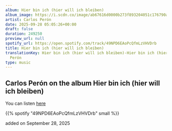 ```yaml
---
album: Hier bin ich (hier will ich bleiben)
album_image: https://i.scdn.co/image/ab67616d0000b273f893204051c176790a245796
artist: Carlos Perón
date: 2025-09-28 05:05:26+00:00
draft: false
duration: 249250
preview_url: null
spotify_url: https://open.spotify.com/track/49NPD6EAoPcQfmLzVHVDrb
title: Hier bin ich (hier will ich bleiben)
translationKey: Hier bin ich (hier will ich bleiben)-Hier bin ich (hier will ich bleiben)-Carlos
  Perón
type: music
---
```



## Carlos Perón on the album Hier bin ich (hier will ich bleiben)

You can listen [here](https://open.spotify.com/track/49NPD6EAoPcQfmLzVHVDrb)

{{% spotify "49NPD6EAoPcQfmLzVHVDrb" small %}}

added on September 28, 2025
